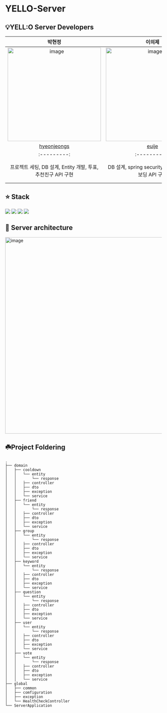 # YELLO-Server

## 💡YELL:O Server Developers

| 박현정 | 이의제 | 권세훈 |
| :---------:|:----------:|:----------:|
|<img width="300" alt="image" src="https://user-images.githubusercontent.com/81394850/210358708-f6139bed-c2b6-43d9-8dc6-525ac8c68e9f.jpg"> | <img width="300" alt="image" src="https://github.com/team-yello/YELLO-Server/assets/81394850/3b031ac2-5688-48a6-aff1-94fcf5cbad22"> | <img width="300" alt="image" src="https://github.com/team-yello/YELLO-Server/assets/81394850/19f133ca-5a79-4ac7-b07e-b6bc4250c867"> | 
| [hyeonjeongs](https://github.com/hyeonjeongs) | [euije](https://github.com/euije) | [devkwonsehoon](https://github.com/devkwonsehoon) |
| :---------:|:----------:|:----------:|
| 프로젝트 세팅, DB 설계, Entity 개발, 투표, 추천친구 API 구현 | DB 설계, spring security, 소셜 로그인, 온보딩  API 구현 | DB 설계, Github Action과 Code Deploy를 이용하여 배포 자동화 구성, 내 프로필 API 개발 |


## ⭐ Stack
<img src="https://img.shields.io/badge/Spring-6DB33F?style=flat-square&logo=Spring&logoColor=white"/>
<img src="https://img.shields.io/badge/SpringBoot-6DB33F?style=flat-square&logo=Spring Boot&logoColor=white"/>
<img src="https://img.shields.io/badge/Java-137CBD?style=flat-square&logo=Java&logoColor=white"/>
<img src="https://img.shields.io/badge/MySQL-4479A1?style=flat-square&logo=MySQL&logoColor=white"/>

## 📌 Server architecture
<img width="630" alt="image" src="https://github.com/team-yello/YELLO-Server/assets/81394850/6eca1ad2-9106-4e7c-85d6-a5ac9cdf675e">


## ☘️Project Foldering

```
.
├── domain
│   ├── cooldown
│   │   └── entity
│   │       └── response
│   │   ├── controller
│   │   ├── dto
│   │   ├── exception
│   │   └── service
│   ├── friend
│   │   └── entity
│   │       └── response
│   │   ├── controller
│   │   ├── dto
│   │   ├── exception
│   │   └── service
│   ├── group
│   │   └── entity
│   │       └── response
│   │   ├── controller
│   │   ├── dto
│   │   ├── exception
│   │   └── service
│   ├── keyword
│   │   └── entity
│   │       └── response
│   │   ├── controller
│   │   ├── dto
│   │   ├── exception
│   │   └── service
│   ├── question
│   │   └── entity
│   │       └── response
│   │   ├── controller
│   │   ├── dto
│   │   ├── exception
│   │   └── service
│   ├── user
│   │   └── entity
│   │       └── response
│   │   ├── controller
│   │   ├── dto
│   │   ├── exception
│   │   └── service
│   ├── vote
│   │   └── entity
│   │       └── response
│   │   ├── controller
│   │   ├── dto
│   │   ├── exception
│   │   └── service
├── global
│   ├── common
│   ├── comfiguration
│   ├── exception
│   └── HealthCheckController
└── ServerApplication
```

<br>


